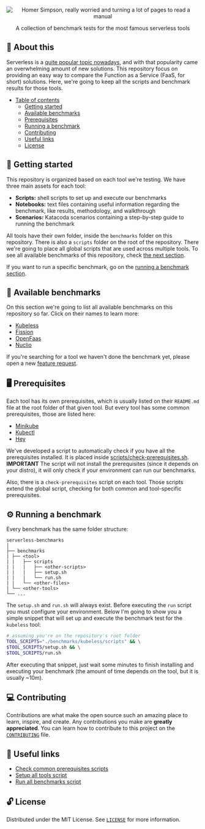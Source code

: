<p align="center">
  <br>
   <img src="https://media.giphy.com/media/q1mHcB8wOCWf6/giphy.gif" alt="Homer Simpson, really worried and turning a lot of pages to read a manual" title="Serverless Benchmarks header's GIF" />
  <br>
</p>
<p align="center">
A collection of benchmark tests for the most famous serverless tools
</p>

## 📖 About this

Serverless is a [quite popular topic nowadays](https://trends.google.com/trends/explore?date=today%205-y&q=serverless), and with that popularity came an overwhelming amount of new solutions. This repository focus on providing an easy way to compare the Function as a Service (FaaS, for short) solutions. Here, we're going to keep all the scripts and benchmark results for those tools.

* [Table of contents](#)
  * [Getting started](#-getting-started)
  * [Available benchmarks](#-available-benchmarks)
  * [Prerequisites](#-prerequisites)
  * [Running a benchmark](#-running-a-benchmark)
  * [Contributing](#-contributing)
  * [Useful links](#-useful-links)
  * [License](#-license)

## 🤖 Getting started

This repository is organized based on each tool we're testing. We have three main assets for each tool:

* **Scripts:** shell scripts to set up and execute our benchmarks
* **Notebooks:** text files containing useful information regarding the benchmark, like results, methodology, and walkthrough
* **Scenarios:** Katacoda scenarios containing a step-by-step guide to running the benchmark

All tools have their own folder, inside the `benchmarks` folder on this repository. There is also a `scripts` folder on the root of the repository. There we're going to place all global scripts that are used across multiple tools. To see all available benchmarks of this repository, check [the next section](#-available-benchmarks).

If you want to run a specific benchmark, go on the [running a benchmark section](#-running-a-benchmark).

## 🌱 Available benchmarks

On this section we're going to list all available benchmarks on this repository so far. Click on their names to learn more:

* [Kubeless](benchmarks/kubeless)
* [Fission](benchmarks/fission)
* [OpenFaas](benchmarks/openfaas)
* [Nuclio](benchmarks/nuclio)

If you're searching for a tool we haven't done the benchmark yet, please open a new [feature request](https://github.com/odelucca/serverless-benchmarks/labels/feature-request).

## 🖥️ Prerequisites

Each tool has its own prerequisites, which is usually listed on their `README.md` file at the root folder of that given tool. But every tool has some common prerequisites, those are listed here:

* [Minikube](https://kubernetes.io/docs/tasks/tools/install-minikube/)
* [Kubectl](https://kubernetes.io/docs/tasks/tools/install-kubectl/)
* [Hey](https://github.com/rakyll/hey)

We've developed a script to automatically check if you have all the prerequisites installed. It is placed inside [scripts/check-prerequisites.sh](scripts/check-prerequisites.sh). **IMPORTANT** The script will not install the prerequisites (since it depends on your distro), it will only check if your environment can run our benchmarks.

Also, there is a `check-prerequisites` script on each tool. Those scripts extend the global script, checking for both common and tool-specific prerequisites.

## ⚙ Running a benchmark

Every benchmark has the same folder structure:

``` text
serverless-benchmarks
│
├── benchmarks
| ├── <tool>
| |   ├── scripts 
| |   |   ├── <other-scripts>
| |   |   ├── setup.sh
| |   |   └── run.sh
| |   └── <other-files>
| └── <other-tools>
└── ...
```

The `setup.sh` and `run.sh` will always exist. Before executing the `run` script you must configure your environment. Below I'm going to show you a simple snippet that will set up and execute the benchmark test for the `kubeless` tool:

``` sh
# assuming you're on the repository's root folder
TOOL_SCRIPTS="./benchmarks/kubeless/scripts" && \
$TOOL_SCRIPTS/setup.sh && \
$TOOL_SCRIPTS/run.sh
```

After executing that snippet, just wait some minutes to finish installing and executing your benchmark (the amount of time depends on the tool, but it is usually ~10m).

## 💻 Contributing

Contributions are what make the open source such an amazing place to learn, inspire, and create. Any contributions you make are **greatly appreciated**. You can learn how to contribute to this project on the [`CONTRIBUTING`](CONTRIBUTING.md) file.

## 🔗 Useful links

* [Check common prerequisites scripts](scripts/check-prerequisites.sh)
* [Setup all tools script](scripts/setup.sh)
* [Run all benchmarks script](scripts/run.sh)

## 🔓 License

Distributed under the MIT License. See [`LICENSE`](LICENSE) for more information.
